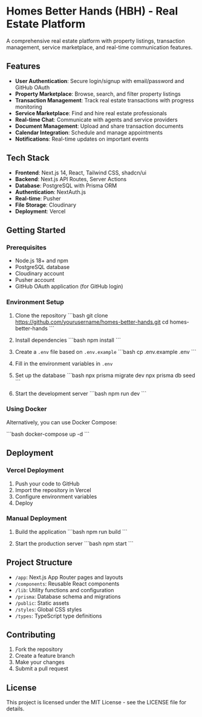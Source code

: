 # Homes Better Hands (HBH) - Real Estate Platform

A comprehensive real estate platform with property listings, transaction management, service marketplace, and real-time communication features.

## Features

- **User Authentication**: Secure login/signup with email/password and GitHub OAuth
- **Property Marketplace**: Browse, search, and filter property listings
- **Transaction Management**: Track real estate transactions with progress monitoring
- **Service Marketplace**: Find and hire real estate professionals
- **Real-time Chat**: Communicate with agents and service providers
- **Document Management**: Upload and share transaction documents
- **Calendar Integration**: Schedule and manage appointments
- **Notifications**: Real-time updates on important events

## Tech Stack

- **Frontend**: Next.js 14, React, Tailwind CSS, shadcn/ui
- **Backend**: Next.js API Routes, Server Actions
- **Database**: PostgreSQL with Prisma ORM
- **Authentication**: NextAuth.js
- **Real-time**: Pusher
- **File Storage**: Cloudinary
- **Deployment**: Vercel

## Getting Started

### Prerequisites

- Node.js 18+ and npm
- PostgreSQL database
- Cloudinary account
- Pusher account
- GitHub OAuth application (for GitHub login)

### Environment Setup

1. Clone the repository
   \`\`\`bash
   git clone https://github.com/yourusername/homes-better-hands.git
   cd homes-better-hands
   \`\`\`

2. Install dependencies
   \`\`\`bash
   npm install
   \`\`\`

3. Create a `.env` file based on `.env.example`
   \`\`\`bash
   cp .env.example .env
   \`\`\`

4. Fill in the environment variables in `.env`

5. Set up the database
   \`\`\`bash
   npx prisma migrate dev
   npx prisma db seed
   \`\`\`

6. Start the development server
   \`\`\`bash
   npm run dev
   \`\`\`

### Using Docker

Alternatively, you can use Docker Compose:

\`\`\`bash
docker-compose up -d
\`\`\`

## Deployment

### Vercel Deployment

1. Push your code to GitHub
2. Import the repository in Vercel
3. Configure environment variables
4. Deploy

### Manual Deployment

1. Build the application
   \`\`\`bash
   npm run build
   \`\`\`

2. Start the production server
   \`\`\`bash
   npm start
   \`\`\`

## Project Structure

- `/app`: Next.js App Router pages and layouts
- `/components`: Reusable React components
- `/lib`: Utility functions and configuration
- `/prisma`: Database schema and migrations
- `/public`: Static assets
- `/styles`: Global CSS styles
- `/types`: TypeScript type definitions

## Contributing

1. Fork the repository
2. Create a feature branch
3. Make your changes
4. Submit a pull request

## License

This project is licensed under the MIT License - see the LICENSE file for details.
